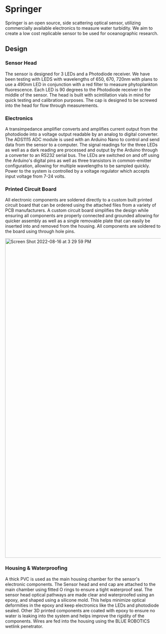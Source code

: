 # Springer
Springer is an open source, side scattering optical sensor, utilizing commercially available electronics to measure water turbidity. We aim to create a low cost replicable sensor to be used for oceanographic research.
## Design
### Sensor Head
The sensor is designed for 3 LEDs and a Photodiode receiver. We have been testing with LEDS with wavelengths of 650, 670, 720nm with plans to use a 490nm LED in conjunction with a red filter to measure phytoplankton fluorescence. Each LED is 90 degrees to the Photodiode receiver in the middle of the sensor. The head is built with scintillation vials in mind for quick testing and calibration purposes. The cap is designed to be screwed into the head for flow through measurements.

### Electronics
A transimpedance amplifier converts and amplifies current output from the photodiode into a voltage output readable by an analog to digital converter. The ADS1115 ADC module is used with an Arduino Nano to control and send data from the sensor to a computer. The signal readings for the three LEDs as well as a dark reading are processed and output by the Arduino through a converter to an RS232 serial bus. The LEDs are switched on and off using the Arduino's digital pins as well as three transistors in common-emitter configuration, allowing for multiple wavelengths to be sampled quickly. Power to the system is controlled by a voltage regulator which accepts input voltage from 7-24 volts.

### Printed Circuit Board
All electronic components are soldered directly to a custom built printed circuit board that can be ordered using the attached files from a variety of PCB manufacturers. A custom circuit board simplifies the design while ensuring all components are properly connected and grounded allowing for quicker assembly as well as a single removable plate that can easily be inserted into and removed from the housing. All components are soldered to the board using through hole pins.

<img width="1033" alt="Screen Shot 2022-08-16 at 3 29 59 PM" src="https://user-images.githubusercontent.com/90986809/184965906-ee1b9666-2f35-472a-a98e-758e20b1be30.png">


### Housing & Waterproofing
A thick PVC is used as the main housing chamber for the sensor's electronic components. The Sensor head and end cap are attached to the main chamber using fitted O rings to ensure a tight waterproof seal. The sensor head optical pathways are made clear and waterproofed using an epoxy, and shaped using a silicone mold. This helps minimize optical deformities in the epoxy and keep electronics like the LEDs and photodiode sealed. Other 3D printed components are coated with epoxy to ensure no water is leaking into the system and helps improve the rigidity of the components. Wires are fed into the housing using the BLUE ROBOTICS wetlink penetrator.
